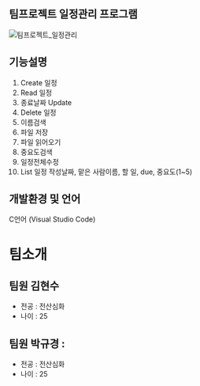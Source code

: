 ## 팀프로젝트 일정관리 프로그램

![팀프로젝트_일정관리](https://cdn.pixabay.com/photo/2015/01/09/11/08/startup-594090_1280.jpg)

## 기능설명
1. Create 일정
2. Read 일정
3. 종료날짜 Update
4. Delete 일정
5. 이름검색
6. 파일 저장
7. 파일 읽어오기
8. 중요도검색
9. 일정전체수정
10. List 일정
작성날짜, 맡은 사람이름, 할 일, due, 중요도(1~5)


## 개발환경 및 언어
C언어 (Visual Studio Code)

# 팀소개 

## 팀원 김현수 
- 전공 : 전산심화
- 나이 : 25
## 팀원 박규경 :
- 전공 : 전산심화 
- 나이 : 25
